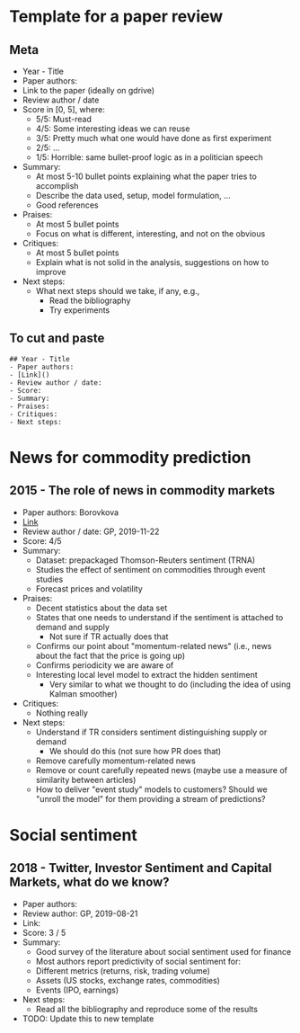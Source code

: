 # Template for a paper review

## Meta
- Year - Title
- Paper authors:
- Link to the paper (ideally on gdrive)
- Review author / date
- Score in [0, 5], where:
    - 5/5: Must-read
    - 4/5: Some interesting ideas we can reuse
    - 3/5: Pretty much what one would have done as first experiment
    - 2/5: ...
    - 1/5: Horrible: same bullet-proof logic as in a politician speech
- Summary:
    - At most 5-10 bullet points explaining what the paper tries to accomplish
    - Describe the data used, setup, model formulation, ...
    - Good references
- Praises:
    - At most 5 bullet points
    - Focus on what is different, interesting, and not on the obvious
- Critiques:
    - At most 5 bullet points
    - Explain what is not solid in the analysis, suggestions on how to improve
- Next steps:
    - What next steps should we take, if any, e.g.,
        - Read the bibliography
        - Try experiments

## To cut and paste

```
## Year - Title
- Paper authors:
- [Link]()
- Review author / date:
- Score:
- Summary:
- Praises:
- Critiques:
- Next steps:
```

# News for commodity prediction

## 2015 - The role of news in commodity markets
- Paper authors: Borovkova
- [Link](https://drive.google.com/file/d/1p3Z6W5DPBrDyTGBK__uLE2gNkQDO6VTM/view?usp=sharing)
- Review author / date: GP, 2019-11-22
- Score: 4/5
- Summary:
    - Dataset: prepackaged Thomson-Reuters sentiment (TRNA)
    - Studies the effect of sentiment on commodities through event studies
    - Forecast prices and volatility
- Praises:
    - Decent statistics about the data set
    - States that one needs to understand if the sentiment is attached to demand
      and supply
        - Not sure if TR actually does that
    - Confirms our point about "momentum-related news" (i.e., news about the fact
      that the price is going up)
    - Confirms periodicity we are aware of
    - Interesting local level model to extract the hidden sentiment
        - Very similar to what we thought to do (including the idea of using
          Kalman smoother)
- Critiques:
    - Nothing really
- Next steps:
    - Understand if TR considers sentiment distinguishing supply or demand
        - We should do this (not sure how PR does that)
    - Remove carefully momentum-related news
    - Remove or count carefully repeated news (maybe use a measure of similarity
      between articles)
    - How to deliver "event study" models to customers? Should we "unroll the
      model" for them providing a stream of predictions?

# Social sentiment

## 2018 - Twitter, Investor Sentiment and Capital Markets, what do we know?
- Paper authors:
- Review author: GP, 2019-08-21
- Link:
- Score: 3 / 5
- Summary:
    - Good survey of the literature about social sentiment used for finance
    - Most authors report predictivity of social sentiment for:
    - Different metrics (returns, risk, trading volume)
    - Assets (US stocks, exchange rates, commodities)
    - Events (IPO, earnings)
- Next steps:
    - Read all the bibliography and reproduce some of the results
- TODO: Update this to new template

